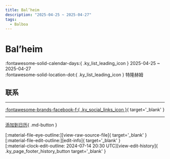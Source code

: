 ```yaml
---
title: Bal’heim
description: "2025-04-25 ~ 2025-04-27"
tags:
  - Balboa
---
```


# Bal’heim 

:fontawesome-solid-calendar-days:{ .ky_list_leading_icon } 2025-04-25 ~ 2025-04-27  
:fontawesome-solid-location-dot:{ .ky_list_leading_icon } 特隆赫姆  

## 联系


---

 [:fontawesome-brands-facebook-f:{ .ky_social_links_icon }](https://www.facebook.com/events/2130597303987545){ target='_blank' }

---

[添加到日历](https://swing.news/ics/zh-Hans/2025/no/bal-heim-2025.ics){ .md-button }

<div class="ky_page_footer" markdown>
<div class="ky_page_footer_trailing" markdown="span">
[:material-file-eye-outline:][view-raw-source-file]{ target='_blank' }
[:material-file-edit-outline:][edit-info]{ target='_blank' }
</div>
<div class="ky_page_footer_leading" markdown="span">
[:material-clock-edit-outline: 2024-07-14 20:30 UTC][view-edit-history]{ .ky_page_footer_history_button target='_blank' }
</div>
</div>

[view-raw-source-file]: https://github.com/swingdance/events/blob/main/2025/no/bal-heim-2025.json "查看原始源文件"
[edit-info]: https://github.com/swingdance/events/issues/new?assignees=&labels=update+event&projects=&template=03-update_entity.yml&title=%5B2025%2Fno%5D%20Bal%E2%80%99heim&region=no&year=2025&id=bal-heim-2025&name=Bal%E2%80%99heim&org_id= "编辑信息"

[view-edit-history]: https://github.com/swingdance/events/commits/main/2025/no/bal-heim-2025.json "查看编辑历史"
